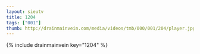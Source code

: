 ```yaml
--- 
layout: sieutv
title: 1204
tags: ["001"]
thumb: http://drainmainvein.com/media/videos/tmb/000/001/204/player.jpg
---
```

{% include drainmainvein key="1204" %} 
